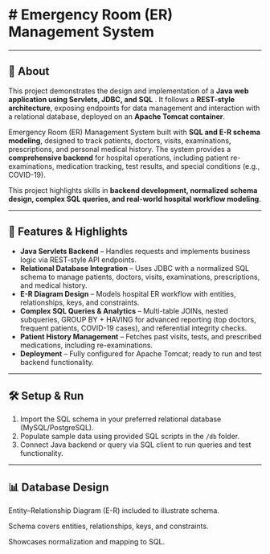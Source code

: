 # #  Emergency Room (ER) Management System
---------------------

## 🚀 About  

This project demonstrates the design and implementation of a **Java web application using Servlets, JDBC, and SQL** . It follows a **REST-style architecture**, exposing endpoints for data management and interaction with a relational database, deployed on an **Apache Tomcat container**.

Emergency Room (ER) Management System built with **SQL and E-R schema modeling**, designed to track patients, doctors, visits, examinations, prescriptions, and personal medical history. The system provides a **comprehensive backend** for hospital operations, including patient re-examinations, medication tracking, test results, and special conditions (e.g., COVID-19).  

This project highlights skills in **backend development, normalized schema design, complex SQL queries, and real-world hospital workflow modeling**.

---

## 📂 Features & Highlights

- **Java Servlets Backend** – Handles requests and implements business logic via REST-style API endpoints.
- **Relational Database Integration** – Uses JDBC with a normalized SQL schema to manage patients, doctors, visits, examinations, prescriptions, and medical history.
- **E-R Diagram Design** – Models hospital ER workflow with entities, relationships, keys, and constraints.
- **Complex SQL Queries & Analytics** – Multi-table JOINs, nested subqueries, GROUP BY + HAVING for advanced reporting (top doctors, frequent patients, COVID-19 cases), and referential integrity checks.
- **Patient History Management** – Fetches past visits, tests, and prescribed medications, including re-examinations.
- **Deployment** – Fully configured for Apache Tomcat; ready to run and test backend functionality.


---

## 🛠️ Setup & Run

1. Import the SQL schema in your preferred relational database (MySQL/PostgreSQL).  
2. Populate sample data using provided SQL scripts in the `/db` folder.  
3. Connect Java backend or query via SQL client to run queries and test functionality.  

---

## 📊 Database Design

Entity–Relationship Diagram (E-R) included to illustrate schema.

Schema covers entities, relationships, keys, and constraints.

Showcases normalization and mapping to SQL.




